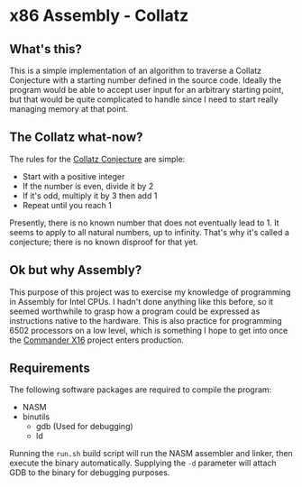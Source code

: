
# x86 Assembly - Collatz

## What's this?
This is a simple implementation of an algorithm to traverse a Collatz Conjecture with a starting number defined in the source code. Ideally the program would be able to accept user input for an arbitrary starting point, but that would be quite complicated to handle since I need to start really managing memory at that point.

## The Collatz what-now?
The rules for the [Collatz Conjecture](https://en.wikipedia.org/wiki/Collatz_conjecture) are simple:

* Start with a positive integer
* If the number is even, divide it by 2
* If it's odd, multiply it by 3 then add 1
* Repeat until you reach 1

Presently, there is no known number that does not eventually lead to 1. It seems to apply to all natural numbers, up to infinity. That's why it's called a conjecture; there is no known disproof for that yet.

## Ok but why Assembly?
This purpose of this project was to exercise my knowledge of programming in Assembly for Intel CPUs. I hadn't done anything like this before, so it seemed worthwhile to grasp how a program could be expressed as instructions native to the hardware.
This is also practice for programming 6502 processors on a low level, which is something I hope to get into once the [Commander X16](www.commanderx16.com) project enters production.

## Requirements
The following software packages are required to compile the program:

* NASM
* binutils
  * gdb (Used for debugging)
  * ld

Running the `run.sh` build script will run the NASM assembler and linker, then execute the binary automatically.
Supplying the `-d` parameter will attach GDB to the binary for debugging purposes.
